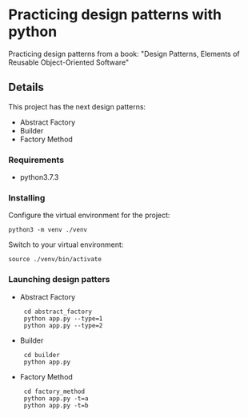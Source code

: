 # Practicing design patterns with python

Practicing design patterns from a book: "Design Patterns, Elements of Reusable Object-Oriented Software" 

## Details

This project has the next design patterns:

  - Abstract Factory
  - Builder
  - Factory Method

### Requirements

* python3.7.3

### Installing

Configure the virtual environment for the project:

    python3 -m venv ./venv

Switch to your virtual environment:

    source ./venv/bin/activate

### Launching design patters 

  - Abstract Factory

         cd abstract_factory
         python app.py --type=1
         python app.py --type=2

  - Builder

         cd builder
         python app.py

  - Factory Method

         cd factory_method
         python app.py -t=a
         python app.py -t=b
